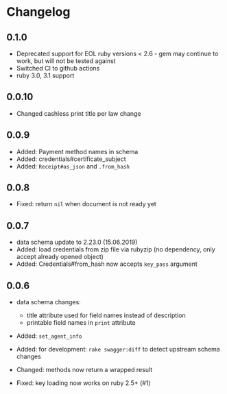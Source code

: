 # Changelog

## 0.1.0

- Deprecated support for EOL ruby versions < 2.6 - gem may continue to work, but will not be tested against
- Switched CI to github actions
- ruby 3.0, 3.1 support

## 0.0.10
- Changed cashless print title per law change

## 0.0.9

- Added: Payment method names in schema
- Added: credentials#certificate_subject
- Added: `Receipt#as_json` and `.from_hash`

## 0.0.8

- Fixed: return `nil` when document is not ready yet

## 0.0.7

- data schema update to 2.23.0 (15.06.2019)
- Added: load credentials from zip file via rubyzip (no dependency, only accept already opened object)
- Added: Credentials#from_hash now accepts `key_pass` argument

## 0.0.6

- data schema changes:
  - title attribute used for field names instead of description
  - printable field names in `print` attribute

- Added: `set_agent_info`
- Added: for development: `rake swagger:diff` to detect upstream schema changes
- Changed: methods now return a wrapped result
- Fixed: key loading now works on ruby 2.5+ (#1)
